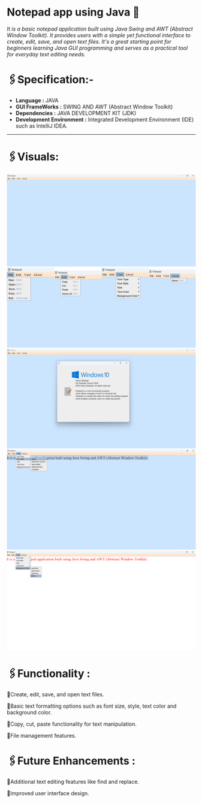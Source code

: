 # Notepad app using Java 📝
<p>
    <i> It is a basic notepad application built using Java Swing and AWT (Abstract Window Toolkit). It provides users with a simple yet functional interface to create, edit, save, and open text files.
        It's a great starting point for beginners learning Java GUI programming and serves as a practical tool for everyday text editing needs.
        </i>

<p>

# 🖇️Specification:-
</p>
<ul>
    <li><b>Language : </b> JAVA </li>
    <li><b>GUI FrameWorks :</b> SWING AND AWT (Abstract Window Toolkit) </li>
    <li><b>Dependencies :</b> 
        JAVA DEVELOPMENT KIT (JDK)
    </li>
    <li><b>Development Environment :</b>
    Integrated Development Environment (IDE) such as IntelliJ IDEA. 
    </li>
  </ul>
 <hr>
 <p>

# 🖇️Visuals:

 </p>
<img src="./Assets/s2.png"> 
<img src="./Assets/s3.jpg"> 
<img src="./Assets/s4.png"> 
<img src="./Assets/s6.png">  
<img src="./Assets/ss.png">  

<p>

# 🖇️Functionality :
</p><p>🔹Create, edit, save, and open text files.

🔹Basic text formatting options such as font size, style, text color and background color.

🔹Copy, cut, paste functionality for text manipulation.

🔹File management features.</p>

<p>

# 🖇️Future Enhancements :

</p>
<p>🔹Additional text editing features like find and replace.

🔹Improved user interface design.
</p>